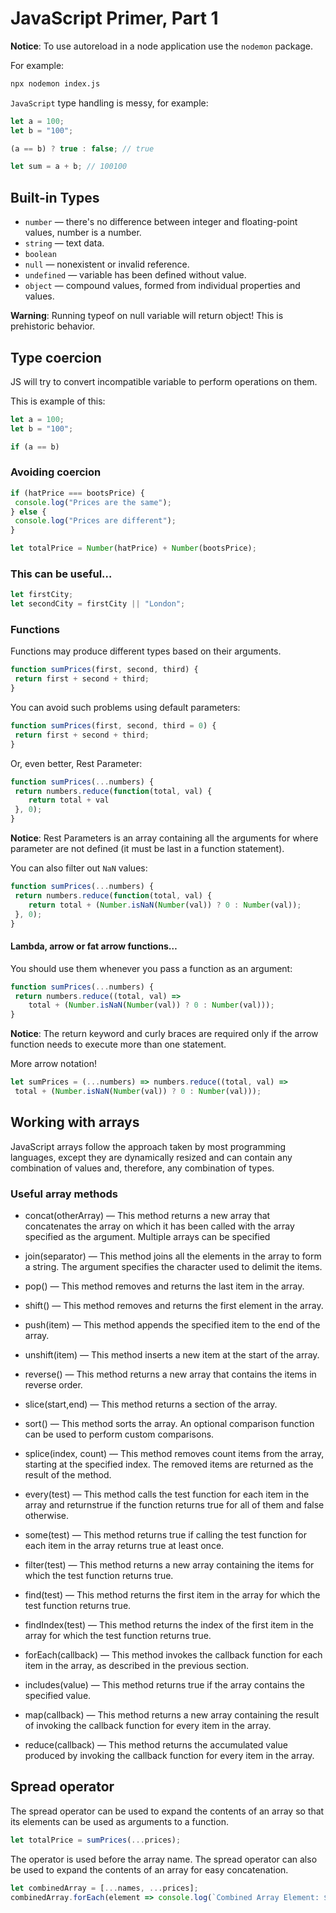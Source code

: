 # JavaScript Primer, Part 1

__Notice__: To use autoreload in a node application use the `nodemon` package. 

For example:

```bash
npx nodemon index.js
```

`JavaScript` type handling is messy, for example:

```js
let a = 100;
let b = "100";

(a == b) ? true : false; // true

let sum = a + b; // 100100
```

## Built-in Types

* `number` — there's no difference between integer and floating-point values, number is a number.
* `string` — text data.
* `boolean`
* `null` — nonexistent or invalid reference.
* `undefined` — variable has been defined without value.
* `object` — compound values, formed from individual properties and values.

__Warning__: Running typeof on null variable will return object! This is prehistoric behavior. 

## Type coercion

JS will try to convert incompatible variable to perform operations on them.

This is example of this:

```js
let a = 100;
let b = "100";

if (a == b)
```
### Avoiding coercion

```js
if (hatPrice === bootsPrice) {
 console.log("Prices are the same");
} else {
 console.log("Prices are different");
}

let totalPrice = Number(hatPrice) + Number(bootsPrice);
```

### This can be useful…

```js
let firstCity;
let secondCity = firstCity || "London";
```

### Functions

Functions may produce different types based on their arguments. 

```js
function sumPrices(first, second, third) {
 return first + second + third;
}
```

You can avoid such problems using default parameters:

```js
function sumPrices(first, second, third = 0) {
 return first + second + third;
}
```

Or, even better, Rest Parameter:

```js
function sumPrices(...numbers) {
 return numbers.reduce(function(total, val) {
    return total + val
 }, 0);
}
```

__Notice__: Rest Parameters is an array containing all the arguments for where parameter are not defined (it must be last in a function statement).

You can also filter out `NaN` values:

```js
function sumPrices(...numbers) {
 return numbers.reduce(function(total, val) {
    return total + (Number.isNaN(Number(val)) ? 0 : Number(val));
 }, 0);
}
```

#### Lambda, arrow or fat arrow functions…

You should use them whenever you pass a function as an argument:

```js
function sumPrices(...numbers) {
 return numbers.reduce((total, val) =>
    total + (Number.isNaN(Number(val)) ? 0 : Number(val)));
}
```

__Notice__: The return keyword and curly braces are required only if the
arrow function needs to execute more than one statement.

More arrow notation!

```js
let sumPrices = (...numbers) => numbers.reduce((total, val) =>
 total + (Number.isNaN(Number(val)) ? 0 : Number(val)));
```

## Working with arrays

JavaScript arrays follow the approach taken by most programming languages, except they are dynamically resized and can contain any combination of values and, therefore, any combination of types. 

### Useful array methods

* concat(otherArray) — This method returns a new array that concatenates the array on which it has been called with the array specified as the argument. Multiple arrays can be specified

* join(separator) — This method joins all the elements in the array to form a string. The argument specifies the character used to delimit the items.

* pop() — This method removes and returns the last item in the array.

* shift() — This method removes and returns the first element in the array.

* push(item) — This method appends the specified item to the end of the array.

* unshift(item) — This method inserts a new item at the start of the array.

* reverse() — This method returns a new array that contains the items in reverse order.

* slice(start,end) — This method returns a section of the array.

* sort() — This method sorts the array. An optional comparison function can be used to perform custom comparisons.
 
* splice(index, count) — This method removes count items from the array, starting at the specified index. The removed items are returned as the result of the method.

* every(test) — This method calls the test function for each item in the array and returnstrue if the function returns true for all of them and false otherwise.

* some(test) — This method returns true if calling the test function for each item in the array returns true at least once.

* filter(test) — This method returns a new array containing the items for which the test function returns true.

* find(test) — This method returns the first item in the array for which the test function returns true.

* findIndex(test) — This method returns the index of the first item in the array for which the test function returns true.

* forEach(callback) — This method invokes the callback function for each item in the array, as described in the previous section.

* includes(value) — This method returns true if the array contains the specified value.

* map(callback) — This method returns a new array containing the result of invoking the callback function for every item in the array.

* reduce(callback) — This method returns the accumulated value produced by invoking the callback function for every item in the array.

## Spread operator

The spread operator can be used to expand the contents of an array so that its elements can be used as
arguments to a function.

```js
let totalPrice = sumPrices(...prices);
```

The operator is used before the array name. The spread operator can also be used to expand the contents of an array for easy concatenation.

```js
let combinedArray = [...names, ...prices];
combinedArray.forEach(element => console.log(`Combined Array Element: ${element}`));
```

